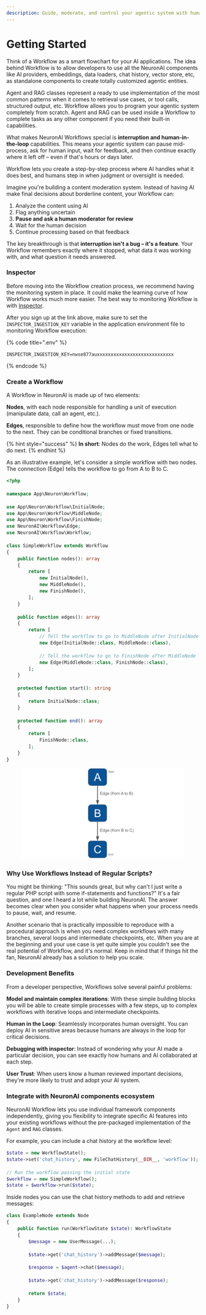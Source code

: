 ```yaml
---
description: Guide, moderate, and control your agentic system with human-in-the-loop.
---
```


# Getting Started

Think of a Workflow as a smart flowchart for your AI applications. The idea behind Workflow is to allow developers to use all the NeuronAI components like AI providers, embeddings, data loaders, chat history, vector store, etc, as standalone components to create totally customized agentic entities.

Agent and RAG classes represent a ready to use implementation of the most common patterns when it comes to retrieval use cases, or tool calls, structured output, etc. Workflow allows you to program your agentic system completely from scratch. Agent and RAG can be used inside a Workflow to complete tasks as any other component if you need their built-in capabilities.

What makes NeuronAI Workflows special is **interruption and human-in-the-loop** capabilities. This means your agentic system can pause mid-process, ask for human input, wait for feedback, and then continue exactly where it left off – even if that's hours or days later.

Workflow lets you create a step-by-step process where AI handles what it does best, and humans step in when judgment or oversight is needed.

Imagine you're building a content moderation system. Instead of having AI make final decisions about borderline content, your Workflow can:

1. Analyze the content using AI
2. Flag anything uncertain
3. **Pause and ask a human moderator for review**
4. Wait for the human decision
5. Continue processing based on that feedback

The key breakthrough is that **interruption isn't a bug – it's a feature**. Your Workflow remembers exactly where it stopped, what data it was working with, and what question it needs answered.

### Inspector

Before moving into the Workflow creation process, we recommend having the monitoring system in place. It could make the learning curve of how Workflow works much more easier. The best way to monitoring Workflow is with [Inspector](https://inspector.dev/).

After you sign up at the link above, make sure to set the `INSPECTOR_INGESTION_KEY` variable in the application environment file to monitoring Workflow execution:

{% code title=".env" %}
```
INSPECTOR_INGESTION_KEY=nwse877auxxxxxxxxxxxxxxxxxxxxxxxxxxxx
```
{% endcode %}

### Create a Workflow

A Workflow in NeuronAI is made up of two elements:

**Nodes**, with each node responsible for handling a unit of execution (manipulate data, call an agent, etc.).

**Edges**, responsible to define how the workflow must move from one node to the next. They can be conditional branches or fixed transitions.

{% hint style="success" %}
**In short**: Nodes do the work, Edges tell what to do next.
{% endhint %}

As an illustrative example, let's consider a simple workflow with two nodes. The connection (Edge) tells the workflow to go from A to B to C.

```php
<?php

namespace App\Neuron\Workflow;

use App\Neuron\Workflow\InitialNode;
use App\Neuron\Workflow\MiddleNode;
use App\Neuron\Workflow\FinishNode;
use NeuronAI\Workflow\Edge;
use NeuronAI\Workflow\Workflow;

class SimpleWorkflow extends Workflow
{
    public function nodes(): array
    {
        return [
            new InitialNode(),
            new MiddleNode(),
            new FinishNode(),
        ];
    }
    
    public function edges(): array
    {
        return [
            // Tell the workflow to go to MiddleNode after InitialNode
            new Edge(InitialNode::class, MiddleNode::class),
            
            // Tell the workflow to go to FinishNode after MiddleNode
            new Edge(MiddleNode::class, FinishNode::class),
        ];
    }
    
    protected function start(): string
    {
        return InitialNode::class;
    }
    
    protected function end(): array
    {
        return [
            FinishNode::class,
        ];
    }
}
```

<figure><img src="../.gitbook/assets/workflow-ABC.png" alt=""><figcaption></figcaption></figure>

### Why Use Workflows Instead of Regular Scripts?

You might be thinking: "This sounds great, but why can't I just write a regular PHP script with some if-statements and functions?" It's a fair question, and one I heard a lot while building NeuronAI. The answer becomes clear when you consider what happens when your process needs to pause, wait, and resume.

Another scenario that is practically impossible to reproduce with a procedural approach is when you need complex workflows with many branches, several loops and intermediate checkpoints, etc. When you are at the beginning and your use case is yet quite simple you couldn't see the real potential of Workflow, and it's normal. Keep in mind that if things hit the fan, NeuronAI already has a solution to help you scale.

### Development Benefits

From a developer perspective, Workflows solve several painful problems:

**Model and maintain complex iterations**: With these simple building blocks you will be able to create simple processes with a few steps, up to complex workflows with iterative loops and intermediate checkpoints.

**Human in the Loop**: Seamlessly incorporates human oversight. You can deploy AI in sensitive areas because humans are always in the loop for critical decisions.

**Debugging with inspector**: Instead of wondering why your AI made a particular decision, you can see exactly how humans and AI collaborated at each step.

**User Trust**: When users know a human reviewed important decisions, they're more likely to trust and adopt your AI system.

### Integrate with NeuronAI components ecosystem

NeuronAI Workflow lets you use individual framework components independently, giving you flexibility to integrate specific AI features into your existing workflows without the pre-packaged implementation of the `Agent` and `RAG` classes.

For example, you can include a chat history at the workflow level:

```php
$state = new WorkflowState();
$state->set('chat_history', new FileChatHistory(__DIR__, 'workflow'));

// Run the workflow passing the initial state
$workflow = new SimpleWorkflow();
$state = $workflow->run($state);
```

Inside nodes you can use the chat history methods to add and retrieve messages:

```php
class ExampleNode extends Node
{
    public function run(WorkflowState $state): WorkflowState
    {
        $message = new UserMessage(...);
        
        $state->get('chat_history')->addMessage($message);
        
        $response = $agent->chat($message);
        
        $state->get('chat_history')->addMessage($response);
        
        return $state;
    }
}
```

